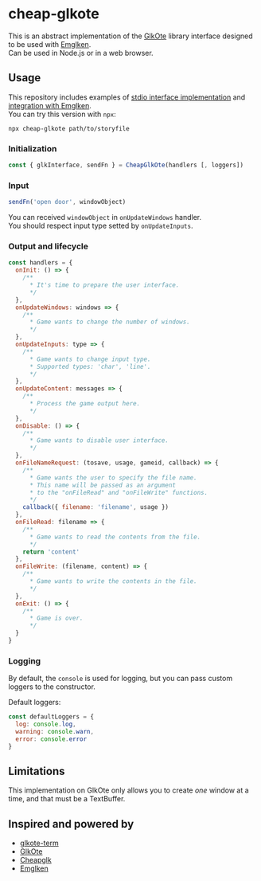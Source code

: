 # cheap-glkote

This is an abstract implementation of the [GlkOte](https://github.com/erkyrath/glkote) library interface designed to be used with [Emglken](https://github.com/curiousdannii/emglken).<br>
Can be used in Node.js or in a web browser.


## Usage

This repository includes examples of [stdio interface implementation](https://github.com/He4eT/cheap-glkote/blob/master/src/stdio.js) and [integration with Emglken](https://github.com/He4eT/cheap-glkote/blob/master/tests/player.stdio.js).<br>
You can try this version with `npx`:
```
npx cheap-glkote path/to/storyfile
```

### Initialization
```js
const { glkInterface, sendFn } = CheapGlkOte(handlers [, loggers])
```

### Input
```js
sendFn('open door', windowObject)
```
You can received `windowObject` in `onUpdateWindows` handler.<br>
You should respect input type setted by `onUpdateInputs`.

### Output and lifecycle
```js
const handlers = {
  onInit: () => {
    /**
      * It's time to prepare the user interface.
      */
  },
  onUpdateWindows: windows => {
    /**
      * Game wants to change the number of windows.
      */
  },
  onUpdateInputs: type => {
    /**
      * Game wants to change input type.
      * Supported types: 'char', 'line'.
      */
  },
  onUpdateContent: messages => {
    /**
      * Process the game output here.
      */
  },
  onDisable: () => {
    /**
      * Game wants to disable user interface.
      */
  },
  onFileNameRequest: (tosave, usage, gameid, callback) => {
    /**
      * Game wants the user to specify the file name.
      * This name will be passed as an argument
      * to the "onFileRead" and "onFileWrite" functions.
      */
    callback({ filename: 'filename', usage })
  },
  onFileRead: filename => {
    /**
      * Game wants to read the contents from the file.
      */
    return 'content'
  },
  onFileWrite: (filename, content) => {
    /**
      * Game wants to write the contents in the file.
      */
  },
  onExit: () => {
    /**
      * Game is over.
      */
  }
}
```
### Logging
By default, the `console` is used for logging, but you can pass custom loggers to the constructor.

Default loggers:
```js
const defaultLoggers = {
  log: console.log,
  warning: console.warn,
  error: console.error
}
```

## Limitations

This implementation on GlkOte only allows you to create *one* window at a time, and that must be a TextBuffer.

## Inspired and powered by

- [glkote-term](https://github.com/curiousdannii/glkote-term)
- [GlkOte](https://github.com/erkyrath/glkote)
- [Cheapglk](https://github.com/erkyrath/cheapglk)
- [Emglken](https://github.com/curiousdannii/emglken)
